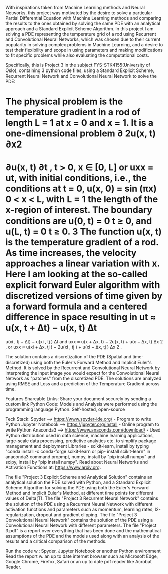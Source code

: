 With inspirations taken from Machine Learning methods and Neural Networks, this project was motivated by the desire to solve a particular Partial Differential Equation with Machine Learning methods and comparing the results to the ones obtained by solving the same PDE with an analytical approach and a Standard Explicit Scheme Algorithm. In this project I am solving a PDE representing the temperature grid of a rod using Recurrent and Convolutional Neural Networks, which was chosen due to their current popularity in solving complex problems in Machine Learning, and a desire to test their flexibility and scope in using parameters and making modifications to fit specific problems while also evaluating the computational costs.

Specifically, this is Project 3 in the subject FYS-STK4155(University of Oslo), containing
3 python code files, using a Standard Explicit Scheme, Recurrent Neural Network and Convolutional Neural Network to solve the PDE:

The physical problem is the
temperature gradient in a rod of length L = 1 at x = 0 and x = 1. It is a 
one-dimensional problem
∂
2u(x, t)
∂x2
=
∂u(x, t)
∂t , t > 0, x ∈ [0, L]
or
uxx = ut,
with initial conditions, i.e., the conditions at t = 0,
u(x, 0) = sin (πx) 0 < x < L,
with L = 1 the length of the x-region of interest. The boundary conditions are
u(0, t) = 0 t ≥ 0,
and
u(L, t) = 0 t ≥ 0.
3
The function u(x, t) is the temperature gradient of a rod. As time increases,
the velocity approaches a linear variation with x.
Here I am looking at the so-called explicit forward Euler algorithm with
discretized versions of time given by a forward formula and a centered difference
in space resulting in
ut ≈
u(x, t + ∆t) − u(x, t)
∆t
=
u(xi
, tj + ∆t) − u(xi
, tj )
∆t
and
uxx ≈
u(x + ∆x, t) − 2u(x, t) + u(x − ∆x, t)
∆x
2
,
or
uxx ≈
u(xi + ∆x, tj ) − 2u(xi
, tj ) + u(xi − ∆x, tj )
∆x
2
.

The solution contains a discretization of the PDE (Spatial and time-discretized) using both the Euler's Forward Method and Implicit Euler's Method. It is solved by the Recurrent and Convolutional Neural Network by interpreting the input image you would expect for the Convolutional Neural Network as "patches" from the discretized PDE. The solutions are analyzed using RMSE and Loss and a prediction of the Temperature Gradient across time.

Features Shareable Links: Share your document securely by sending a custom link Python Code: Models and Analysis were performed using the programming language Python. Self-hosted, open-source

Teck Stack: Spyder --> https://www.spyder-ide.org/ - Program to write Python Jupyter Notebook --> https://jupyter.org/install - Online program to write Python Anaconda3 --> https://www.anaconda.com/download/ - Used Python distribution used in data science, machine learning applications, large-scale data processing, predictive analytics etc. to simplify package management and deployment Libraries - scikit-learn, install by typing "conda install -c conda-forge scikit-learn or pip- install scikit-learn" in anaconda3 command propmpt, numpy, install by "pip install numpy" and scipy, install by "pip install numpy". Read about Neural Networks and Activation Functions at: https://www.arxiv.org.

The file "Project 3 Explicit Scheme and Analytical Solution" contains an analytical solution the PDE solved with Python, and a Standard Explicit Scheme Algorithm for solving the PDE using both the Euler's Forward Method and Implicit Euler's Method, at different time points for different values of Delta(T). The file "Project 3 Recurrent Neural Network" contains the solution of the PDE using a Recurrent Neural Network with different activation functions and parameters such as momentum, learning rates, l2-regularization, dropout and gradient clipping. The file "Project 3 Convolutional Neural Network" contains the solution of the PDE using a Convolutional Neural Network with different parameters. The file "Project 3.pdf" is a report over everything that has been done and the mathematical assumptions of the PDE and the models used along with an analysis of the results and a critical comparison of the methods.

Run the code w.: Spyder, Jupyter Notebook or another Python environment Read the report w. an up to date internet browser such as Microsoft Edge, Google Chrome, Firefox, Safari or an up to date pdf reader like Acrobat Reader.

